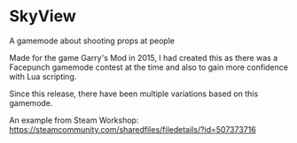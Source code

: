 # SkyView
A gamemode about shooting props at people

Made for the game Garry's Mod in 2015, I had created this as there was a Facepunch gamemode contest at the time and also to gain more confidence with Lua scripting.

Since this release, there have been multiple variations based on this gamemode.

An example from Steam Workshop: https://steamcommunity.com/sharedfiles/filedetails/?id=507373716
